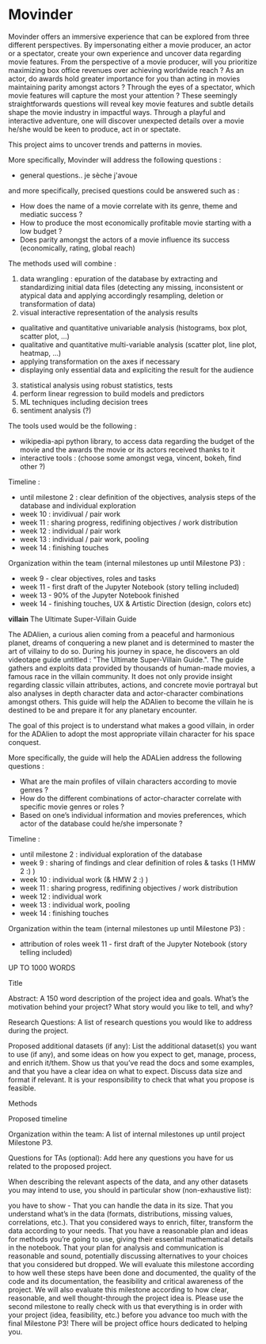 # Movinder

Movinder offers an immersive experience that can be explored from three different perspectives. By impersonating either a movie producer, an actor or a spectator, create your own experience and uncover data regarding movie features. From the perspective of a movie producer, will you prioritize maximizing box office revenues over achieving worldwide reach ? As an actor, do awards hold greater importance for you than acting in movies maintaining parity amongst actors ? Through the eyes of a spectator, which movie features will capture the most your attention ? These seemingly straightforwards questions will reveal key movie features and subtle details shape the movie industry in impactful ways. Through a playful and interactive adventure, one will discover unexpected details over a movie he/she would be keen to produce, act in or spectate.

This project aims to uncover trends and patterns in movies.

More specifically, Movinder will address the following questions :
* general questions.. je sèche j'avoue

and more specifically, precised questions could be answered such as :
* How does the name of a movie correlate with its genre, theme and mediatic success ?
* How to produce the most economically profitable movie starting with a low budget ?
* Does parity amongst the actors of a movie influence its success (economically, rating, global reach)

The methods used will combine :
1. data wrangling : epuration of the database by extracting and standardizing initial data files (detecting any missing, inconsistent or atypical data and applying accordingly resampling, deletion or transformation of data)
2. visual interactive representation of the analysis results
* qualitative and quantitative univariable analysis (histograms, box plot, scatter plot, ...)
* qualitative and quantitative multi-variable analysis (scatter plot, line plot, heatmap, ...)
* applying transformation on the axes if necessary
* displaying only essential data and expliciting the result for the audience
3. statistical analysis using robust statistics, tests
4. perform linear regression to build models and predictors
5. ML techniques including decision trees
6. sentiment analysis (?)

The tools used would be the following :
* wikipedia-api python library, to access data regarding the budget of the movie and the awards the movie or its actors received thanks to it
* interactive tools : (choose some amongst vega, vincent, bokeh, find other ?)

Timeline :
* until milestone 2 : clear definition of the objectives, analysis steps of the database and individual exploration
* week 10 : invidivual / pair work
* week 11 : sharing progress, redifining objectives / work distribution
* week 12 : individual / pair work
* week 13 : individual / pair work, pooling
* week 14 : finishing touches

Organization within the team (internal milestones up until Milestone P3) :
* week 9 - clear objectives, roles and tasks
* week 11 - first draft of the Jupyter Notebook (story telling included)
* week 13 - 90% of the Jupyter Notebook finished
* week 14 - finishing touches, UX & Artistic Direction (design, colors etc)






**villain**
The Ultimate Super-Villain Guide

The ADAlien, a curious alien coming from a peaceful and harmonious planet, dreams of conquering a new planet and is determined to master the art of villainy to do so. During his journey in space, he discovers an old videotape guide untitled : "The Ultimate Super-Villain Guide.". The guide gathers and exploits data provided by thousands of human-made movies, a famous race in the villain community. It does not only provide insight regarding classic villain attributes, actions, and concrete movie portrayal but also analyses in depth character data and actor-character combinations amongst others. This guide will help the ADAlien to become the villain he is destined to be and prepare it for any planetary encounter.

The goal of this project is to understand what makes a good villain, in order for the ADAlien to adopt the most appropriate villain character for his space conquest.

More specifically, the guide will help the ADALien address the following questions :
* What are the main profiles of villain characters according to movie genres ?
* How do the different combinations of actor-character correlate with specific movie genres or roles ?
* Based on one’s individual information and movies preferences, which actor of the database could he/she impersonate ?



Timeline :
* until milestone 2 : individual exploration of the database
* week 9 : sharing of findings and clear definition of roles & tasks (1 HMW 2 :) )
* week 10 : individual work (& HMW 2 :) )
* week 11 : sharing progress, redifining objectives / work distribution
* week 12 : individual work
* week 13 : individual work, pooling
* week 14 : finishing touches

Organization within the team (internal milestones up until Milestone P3) :
* attribution of roles
week 11 - first draft of the Jupyter Notebook (story telling included)


UP TO 1000 WORDS

Title

Abstract: A 150 word description of the project idea and goals. What’s the motivation behind your project? What story would you like to tell, and why?

Research Questions: A list of research questions you would like to address during the project.

Proposed additional datasets (if any): List the additional dataset(s) you want to use (if any), and some ideas on how you expect to get, manage, process, and enrich it/them. Show us that you’ve read the docs and some examples, and that you have a clear idea on what to expect. Discuss data size and format if relevant. It is your responsibility to check that what you propose is feasible.

Methods

Proposed timeline

Organization within the team: A list of internal milestones up until project Milestone P3.

Questions for TAs (optional): Add here any questions you have for us related to the proposed project.

When describing the relevant aspects of the data, and any other datasets you may intend to use, you should in particular show (non-exhaustive list):

you have to show -
That you can handle the data in its size.
That you understand what’s in the data (formats, distributions, missing values, correlations, etc.).
That you considered ways to enrich, filter, transform the data according to your needs.
That you have a reasonable plan and ideas for methods you’re going to use, giving their essential mathematical details in the notebook.
That your plan for analysis and communication is reasonable and sound, potentially discussing alternatives to your choices that you considered but dropped.
We will evaluate this milestone according to how well these steps have been done and documented, the quality of the code and its documentation, the feasibility and critical awareness of the project. We will also evaluate this milestone according to how clear, reasonable, and well thought-through the project idea is. Please use the second milestone to really check with us that everything is in order with your project (idea, feasibility, etc.) before you advance too much with the final Milestone P3! There will be project office hours dedicated to helping you.
